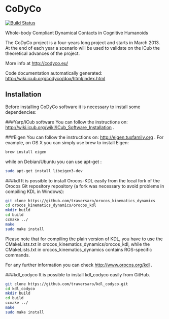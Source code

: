 CoDyCo
======
[![Build Status](https://travis-ci.org/robotology/codyco.png?branch=master)](https://travis-ci.org/robotology/codyco)

Whole-body Compliant Dynamical Contacts in Cognitive Humanoids


The CoDyCo project is a four-years long project and starts in March
2013. At the end of each year a scenario will be used to validate on the
iCub  the theoretical advances of the project.

More info at http://codyco.eu/

Code documentation automatically generated: http://wiki.icub.org/codyco/dox/html/index.html

Installation
------------

Before installing CoDyCo software it is necessary to install some dependencies:

###Yarp/iCub software 
You can follow the instructions on: http://wiki.icub.org/wiki/ICub_Software_Installation .

###Eigen
You can follow the instructions on: http://eigen.tuxfamily.org .
For example, on OS X you can simply use brew to install Eigen:
```bash
brew install eigen
```

while on Debian/Ubuntu you can use apt-get :
```bash
sudo apt-get install libeigen3-dev
```

###kdl
It is possible to install Orocos-KDL easily from the local fork of the Orocos Git repository repository (a fork was necessary to avoid problems in compiling KDL in Windows):
```bash
git clone https://github.com/traversaro/orocos_kinematics_dynamics
cd orocos_kinematics_dynamics/orocos_kdl
mkdir build 
cd build
ccmake ../
make
sudo make install
```
Please note that for compiling the plain version of KDL, you have to use the CMakeLists.txt in orocos_kinematics_dynamics/orocos_kdl,
while the CMakeLists.txt in orocos_kinematics_dynamics contains ROS-specific commands.

For any further information you can check http://www.orocos.org/kdl .
    
###kdl_codyco
It is possible to install kdl_codyco easily from GitHub.
```bash
git clone https://github.com/traversaro/kdl_codyco.git
cd kdl_codyco
mkdir build
cd build
ccmake ../
make
sudo make install
```
    
